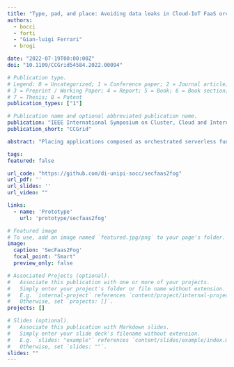 ```yaml
---
title: "Type, pad, and place: Avoiding data leaks in Cloud-IoT FaaS orchestrations"
authors:
  - bocci
  - forti
  - "Gian-luigi Ferrari"
  - brogi

date: "2022-07-19T00:00:00Z"
doi: "10.1109/CCGrid54584.2022.00094"

# Publication type.
# Legend: 0 = Uncategorized; 1 = Conference paper; 2 = Journal article;
# 3 = Preprint / Working Paper; 4 = Report; 5 = Book; 6 = Book section;
# 7 = Thesis; 8 = Patent
publication_types: ["1"]

# Publication name and optional abbreviated publication name.
publication: "IEEE International Symposium on Cluster, Cloud and Internet Computing"
publication_short: "CCGrid"

abstract: "Placing applications composed as orchestrated serverless functions onto Cloud-loT infrastructures is a chal-lenging problem as it must consider hardware, software, network Quality of Service, and service interactions constraints. In this paper, we propose a novel declarative methodology that handles all of the above, also relying on information-flow analyses and padding techniques to prevent information leaks through side channels. A motivating use case from augmented reality is used to showcase the open-source prototype implementing our proposal."

tags:
featured: false

url_code: "https://github.com/di-unipi-socc/secfaas2fog"
url_pdf: ''
url_slides: ''
url_video: ""

links:
  - name: 'Prototype'
    url: 'prototype/secfaas2fog'

# Featured image
# To use, add an image named `featured.jpg/png` to your page's folder. 
image:
  caption: 'SecFaas2Fog'
  focal_point: "Smart"
  preview_only: false

# Associated Projects (optional).
#   Associate this publication with one or more of your projects.
#   Simply enter your project's folder or file name without extension.
#   E.g. `internal-project` references `content/project/internal-project/index.md`.
#   Otherwise, set `projects: []`.
projects: []

# Slides (optional).
#   Associate this publication with Markdown slides.
#   Simply enter your slide deck's filename without extension.
#   E.g. `slides: "example"` references `content/slides/example/index.md`.
#   Otherwise, set `slides: ""`.
slides: ""
---
```


